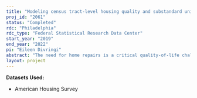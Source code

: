 ```yaml
---
title: "Modeling census tract-level housing quality and substandard unit repair costs"
proj_id: "2061"
status: "Completed"
rdc: "Philadelphia"
rdc_type: "Federal Statistical Research Data Center"
start_year: "2019"
end_year: "2022"
pi: "Eileen Divringi"
abstract: "The need for home repairs is a critical quality-of-life challenge for many low- and moderate-income households and communities. Despite the clear utility for policymaking and program development, few publicly-available, neighborhood-level housing quality indicators exist. To address this information gap, this research develops small area estimates of home repair need for occupied housing units using American Housing Survey (AHS), American Community Survey (ACS), and proprietary repair cost data. We estimate the unit-level total cost of repairs by relating cost estimates to housing problems reported in the AHS. AHS units are then merged with publicly available tract- and region-level data from the ACS using geographic identifiers available in the restricted-use AHS file. We develop multilevel regression models to predict repair costs using characteristics of the unit, surrounding census tract, and region. We apply the resulting models to publicly-available data to produce aggregate tract-level estimates using a post-stratification approach. The resulting estimates will help decision makers understand the scope and magnitude of home repair needs and target resources accordingly. "
layout: project
---
```


**Datasets Used:**

  - American Housing Survey 

